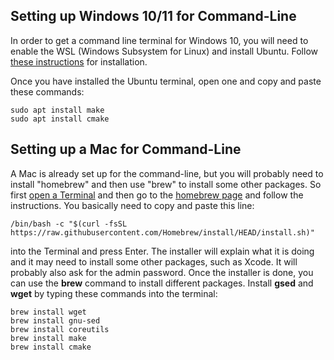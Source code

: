 Setting up Windows 10/11 for Command-Line
---------------------------------------

In order to get a command line terminal for Windows 10, you will need to enable the WSL (Windows Subsystem for Linux) and install Ubuntu. Follow [these instructions](https://linuxhint.com/install_ubuntu_windows_10_wsl/) for installation.

Once you have installed the Ubuntu terminal, open one and copy and paste these commands:

	sudo apt install make
	sudo apt install cmake


Setting up a Mac for Command-Line
-----------------------------------

A Mac is already set up for the command-line, but you will probably need to install "homebrew" and then use "brew" to install some other packages. So first [open a Terminal](https://www.wikihow.com/Open-a-Terminal-Window-in-Mac) and then go to the [homebrew page](https://brew.sh/) and follow the instructions. You basically need to copy and paste this line:

    /bin/bash -c "$(curl -fsSL https://raw.githubusercontent.com/Homebrew/install/HEAD/install.sh)"

into the Terminal and press Enter. The installer will explain what it is doing and it may need to install some other packages, such as Xcode. It will probably also ask for the admin password. Once the installer is done, you can use the **brew** command to install different packages. Install **gsed** and **wget** by typing these commands into the terminal:

	brew install wget
	brew install gnu-sed
    brew install coreutils
    brew install make
    brew install cmake
